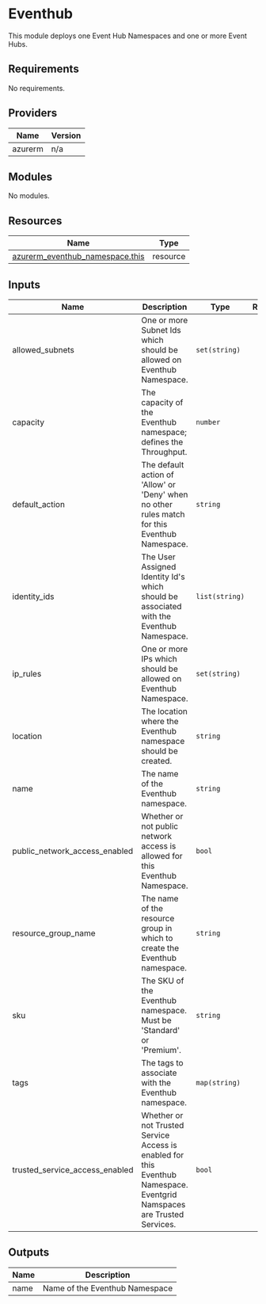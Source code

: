  # Eventhub

 This module deploys one Event Hub Namespaces and one or more Event Hubs.

## Requirements

No requirements.

## Providers

| Name | Version |
|------|---------|
| azurerm | n/a |

## Modules

No modules.

## Resources

| Name | Type |
|------|------|
| [azurerm_eventhub_namespace.this](https://registry.terraform.io/providers/hashicorp/azurerm/latest/docs/resources/eventhub_namespace) | resource |

## Inputs

| Name | Description | Type | Required |
|------|-------------|------|:--------:|
| allowed\_subnets | One or more Subnet Ids which should be allowed on Eventhub Namespace. | `set(string)` | no |
| capacity | The capacity of the Eventhub namespace; defines the Throughput. | `number` | yes |
| default\_action | The default action of 'Allow' or 'Deny' when no other rules match for this Eventhub Namespace. | `string` | no |
| identity\_ids | The User Assigned Identity Id's which should be associated with the Eventhub Namespace. | `list(string)` | no |
| ip\_rules | One or more IPs which should be allowed on Eventhub Namespace. | `set(string)` | no |
| location | The location where the Eventhub namespace should be created. | `string` | yes |
| name | The name of the Eventhub namespace. | `string` | yes |
| public\_network\_access\_enabled | Whether or not public network access is allowed for this Eventhub Namespace. | `bool` | no |
| resource\_group\_name | The name of the resource group in which to create the Eventhub namespace. | `string` | yes |
| sku | The SKU of the Eventhub namespace. Must be 'Standard' or 'Premium'. | `string` | yes |
| tags | The tags to associate with the Eventhub namespace. | `map(string)` | no |
| trusted\_service\_access\_enabled | Whether or not Trusted Service Access is enabled for this Eventhub Namespace. Eventgrid Namspaces are Trusted Services. | `bool` | no |

## Outputs

| Name | Description |
|------|-------------|
| name | Name of the Eventhub Namespace |

